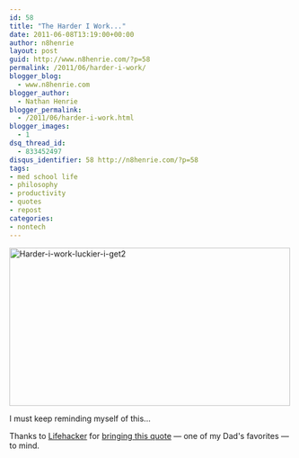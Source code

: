 ```yaml
---
id: 58
title: "The Harder I Work..."
date: 2011-06-08T13:19:00+00:00
author: n8henrie
layout: post
guid: http://www.n8henrie.com/?p=58
permalink: /2011/06/harder-i-work/
blogger_blog:
  - www.n8henrie.com
blogger_author:
  - Nathan Henrie
blogger_permalink:
  - /2011/06/harder-i-work.html
blogger_images:
  - 1
dsq_thread_id:
  - 833452497
disqus_identifier: 58 http://n8henrie.com/?p=58
tags:
- med school life
- philosophy
- productivity
- quotes
- repost
categories:
- nontech
---
```

<div>
  <div>
    <a href="{{ site.url }}/uploads/2012/09/harder-i-work-luckier-i-get21.jpg.scaled5001.jpg"><img alt="Harder-i-work-luckier-i-get2" height="281" src="{{ site.url }}/uploads/2012/09/harder-i-work-luckier-i-get21.jpg.scaled5001.jpg" width="500" /></a>
  </div></p> 
  
  <p>
    I must keep reminding myself of this...
  </p>
  
  <p>
    Thanks to <a href="http://lifehacker.com/" title="Lifehacker" target="_blank">Lifehacker</a> for <a href="http://lifehacker.com/5809636/the-harder-i-work-the-luckier-i-get" target="_blank">bringing this quote</a> — one of my Dad's favorites — to mind.
  </p>
</div>

<div>
</div>